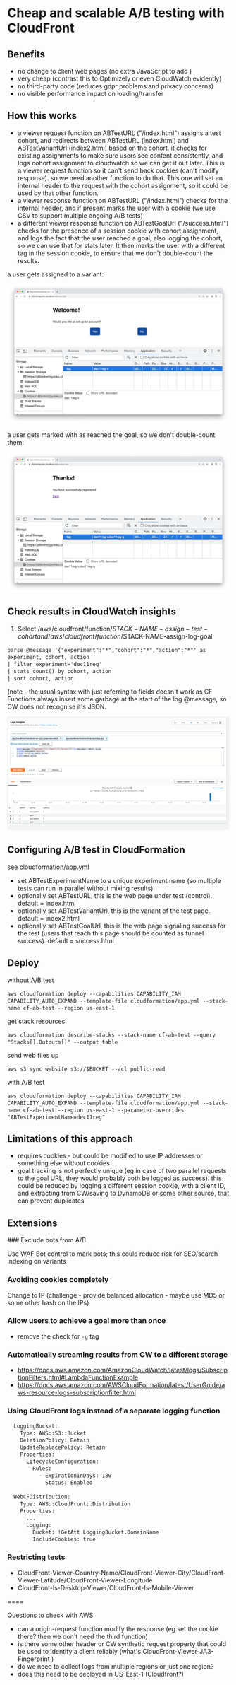 # Cheap and scalable A/B testing with CloudFront


## Benefits

- no change to client web pages (no extra JavaScript to add )
- very cheap (contrast this to Optimizely or even CloudWatch evidently)
- no third-party code (reduces gdpr problems and privacy concerns)
- no visible performance impact on loading/transfer

## How this works

- a viewer request function on ABTestURL ("/index.html") assigns a test cohort, and redirects between ABTestURL (index.html) and ABTestVariantUrl (index2.html) based on the cohort. it checks for existing assignments to make sure users see content consistently, and logs cohort assignment to cloudwatch so we can get it out later. This is a viewer request function so it can't send back cookies (can't modify response). so we need another function to do that. This one will set an internal header to the request with the cohort assignment, so it could be used by that other function. 
- a viewer response function on ABTestURL ("/index.html") checks for the internal header, and if present marks the user with a cookie (we use CSV to support multiple ongoing A/B tests)
- a different viewer response function on ABTestGoalUrl ("/success.html") checks for the presence of a session cookie with cohort assignment, and logs the fact that the user reached a goal, also logging the cohort, so we can use that for stats later. It then marks the user with a different tag in the session cookie, to ensure that we don't double-count the results.

a user gets assigned to a variant:

![](assigned-to-variant.png)

a user gets marked with as reached the goal, so we don't double-count them:

![](marked-with-goal.png)


## Check results in CloudWatch insights

1. Select /aws/cloudfront/function/$STACK-NAME-assign-test-cohort and /aws/cloudfront/function/$STACK-NAME-assign-log-goal

```
parse @message '{"experiment":"*","cohort":"*","action":"*"' as experiment, cohort, action
| filter experiment='dec11reg'
| stats count() by cohort, action
| sort cohort, action
```

(note - the usual syntax with just referring to fields doesn't work as CF Functions always insert some garbage at the start of the log @message, so CW does not recognise it's JSON.

![](cw-results.png)

## Configuring A/B test in CloudFormation

see [cloudformation/app.yml](cloudformation/app.yml)

- set ABTestExperimentName to a unique experiment name (so multiple tests can run in parallel without mixing results)
- optionally set ABTestURL, this is the web page under test (control). default = index.html
- optionally set ABTestVariantUrl, this is the variant of the test page. default = index2.html
- optionally set ABTestGoalUrl, this is the web page signaling success for the test (users that reach this page should be counted as funnel success). default = success.html

## Deploy

without A/B test

```
aws cloudformation deploy --capabilities CAPABILITY_IAM CAPABILITY_AUTO_EXPAND --template-file cloudformation/app.yml --stack-name cf-ab-test --region us-east-1
```

get stack resources

```
aws cloudformation describe-stacks --stack-name cf-ab-test --query "Stacks[].Outputs[]" --output table
```

send web files up

```
aws s3 sync website s3://$BUCKET --acl public-read
```

with A/B test

```
aws cloudformation deploy --capabilities CAPABILITY_IAM CAPABILITY_AUTO_EXPAND --template-file cloudformation/app.yml --stack-name cf-ab-test --region us-east-1 --parameter-overrides "ABTestExperimentName=dec11reg"
```

## Limitations of this approach

- requires cookies - but could be modified to use IP addresses or something else without cookies
- goal tracking is not perfectly unique (eg in case of two parallel requests to the goal URL, they would probably both be logged as success). this could be reduced by logging a different session cookie, with a client ID, and extracting from CW/saving to DynamoDB or some other source, that can prevent duplicates

## Extensions


### Exclude bots from A/B 

Use WAF Bot control to mark bots; this could reduce risk for SEO/search indexing on variants

### Avoiding cookies completely

Change to IP (challenge - provide balanced allocation - maybe use MD5 or some other hash on the IPs)

### Allow users to achieve a goal more than once

- remove the check for `-g` tag

### Automatically streaming results from CW to a different storage

- https://docs.aws.amazon.com/AmazonCloudWatch/latest/logs/SubscriptionFilters.html#LambdaFunctionExample
- https://docs.aws.amazon.com/AWSCloudFormation/latest/UserGuide/aws-resource-logs-subscriptionfilter.html 

### Using CloudFront logs instead of a separate logging function

```
  LoggingBucket:
    Type: AWS::S3::Bucket
    DeletionPolicy: Retain
    UpdateReplacePolicy: Retain
    Properties:
      LifecycleConfiguration:
        Rules:
          - ExpirationInDays: 180
            Status: Enabled

  WebCFDistribution:
    Type: AWS::CloudFront::Distribution
    Properties:
      ...
      Logging:
        Bucket: !GetAtt LoggingBucket.DomainName
        IncludeCookies: true
```

### Restricting tests 

- CloudFront-Viewer-Country-Name/CloudFront-Viewer-City/CloudFront-Viewer-Latitude/CloudFront-Viewer-Longitude
- CloudFront-Is-Desktop-Viewer/CloudFront-Is-Mobile-Viewer 

====

Questions to check with AWS

- can a origin-request function modify the response (eg set the cookie there? then we don't need the third function)
- is there some other header or CW synthetic request property that could be used to identify a client reliably (what's CloudFront-Viewer-JA3-Fingerprint )
- do we need to collect logs from multiple regions or just one region?
- does this need to be deployed in US-East-1 (Cloudfront?)
